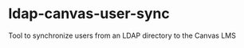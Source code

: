 ldap-canvas-user-sync
=====================

Tool to synchronize users from an LDAP directory to the Canvas LMS
